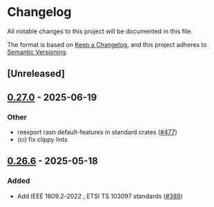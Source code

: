 # Changelog

All notable changes to this project will be documented in this file.

The format is based on [Keep a Changelog](https://keepachangelog.com/en/1.0.0/),
and this project adheres to [Semantic Versioning](https://semver.org/spec/v2.0.0.html).

## [Unreleased]

## [0.27.0](https://github.com/librasn/rasn/compare/rasn-its-v0.26.6...rasn-its-v0.27.0) - 2025-06-19

### Other

- reexport rasn default-features in standard crates ([#477](https://github.com/librasn/rasn/pull/477))
- *(ci)* fix clippy lints

## [0.26.6](https://github.com/librasn/rasn/compare/rasn-its-v0.26.5...rasn-its-v0.26.6) - 2025-05-18

### Added

- Add IEEE 1609.2-2022 , ETSI TS 103097 standards ([#389](https://github.com/librasn/rasn/pull/389))
